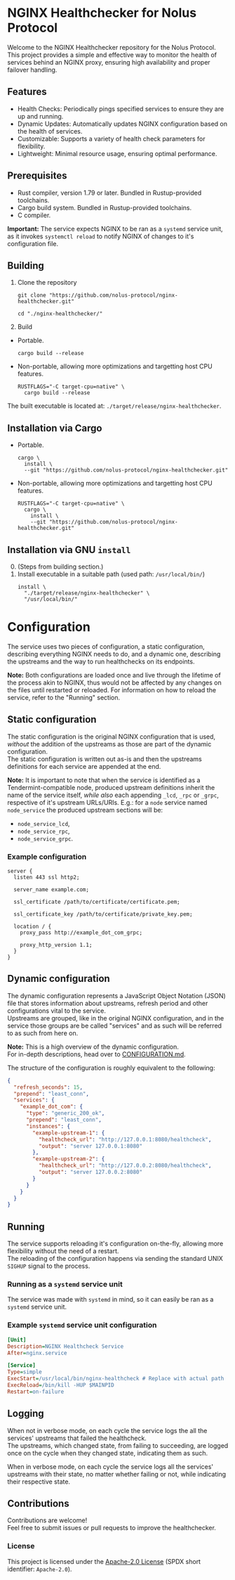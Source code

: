 # NGINX Healthchecker for Nolus Protocol
Welcome to the NGINX Healthchecker repository for the Nolus Protocol.  
This project provides a simple and effective way to monitor the health of services behind an NGINX proxy, ensuring high availability and proper failover handling.

## Features
* Health Checks: Periodically pings specified services to ensure they are up and running.
* Dynamic Updates: Automatically updates NGINX configuration based on the health of services.
* Customizable: Supports a variety of health check parameters for flexibility.
* Lightweight: Minimal resource usage, ensuring optimal performance.

## Prerequisites
* Rust compiler, version 1.79 or later. Bundled in Rustup-provided toolchains.
* Cargo build system. Bundled in Rustup-provided toolchains.
* C compiler.

**Important:** The service expects NGINX to be ran as a `systemd` service unit, as it invokes `systemctl reload` to notify NGINX of changes to it's configuration file.

## Building
1. Clone the repository
   ```shell
   git clone "https://github.com/nolus-protocol/nginx-healthchecker.git"

   cd "./nginx-healthchecker/"
   ```
2. Build
  * Portable.
    ```shell
    cargo build --release
    ```
  * Non-portable, allowing more optimizations and targetting host CPU features.
    ```shell
    RUSTFLAGS="-C target-cpu=native" \
      cargo build --release
    ```

The built executable is located at: `./target/release/nginx-healthchecker`.

## Installation via Cargo
* Portable.
  ```shell
  cargo \
    install \
    --git "https://github.com/nolus-protocol/nginx-healthchecker.git"
  ```
* Non-portable, allowing more optimizations and targetting host CPU features.
  ```shell
  RUSTFLAGS="-C target-cpu=native" \
    cargo \
      install \
      --git "https://github.com/nolus-protocol/nginx-healthchecker.git"
  ```

## Installation via GNU `install`
0. \(Steps from building section.\)
1. Install executable in a suitable path (used path: `/usr/local/bin/`)
   ```shell
   install \
     "./target/release/nginx-healthchecker" \
     "/usr/local/bin/"
   ```

# Configuration
The service uses two pieces of configuration, a static configuration, describing everything NGINX needs to do, and a dynamic one, describing the upstreams and the way to run healthchecks on its endpoints.

**Note:** Both configurations are loaded once and live through the lifetime of the process akin to NGINX, thus would not be affected by any changes on the files until restarted or reloaded. For information on how to reload the service, refer to the "Running" section.

## Static configuration
The static configuration is the original NGINX configuration that is used, *without* the addition of the upstreams as those are part of the dynamic configuration.  
The static configuration is written out as-is and then the upstreams definitions for each service are appended at the end.

**Note:** It is important to note that when the service is identified as a Tendermint-compatible node, produced upstream definitions inherit the name of the service itself, *while also* each appending `_lcd`, `_rpc` or `_grpc`, respective of it's upstream URLs/URIs. E.g.: for a `node` service named `node_service` the produced upstream sections will be:
* `node_service_lcd`,
* `node_service_rpc`,
* `node_service_grpc`.

### Example configuration
```nginx
server {
  listen 443 ssl http2;

  server_name example.com;

  ssl_certificate /path/to/certificate/certificate.pem;

  ssl_certificate_key /path/to/certificate/private_key.pem;

  location / {
    proxy_pass http://example_dot_com_grpc;

    proxy_http_version 1.1;
  }
}
```

## Dynamic configuration
The dynamic configuration represents a JavaScript Object Notation (JSON) file that stores information about upstreams, refresh period and other configurations vital to the service.  
Upstreams are grouped, like in the original NGINX configuration, and in the service those groups are be called "services" and as such will be referred to as such from here on.

**Note:** This is a high overview of the dynamic configuration.  
For in-depth descriptions, head over to [CONFIGURATION.md](CONFIGURATION.md).

The structure of the configuration is roughly equivalent to the following:
```json
{
  "refresh_seconds": 15,
  "prepend": "least_conn",
  "services": {
    "example_dot_com": {
      "type": "generic_200_ok",
      "prepend": "least_conn",
      "instances": {
        "example-upstream-1": {
          "healthcheck_url": "http://127.0.0.1:8080/healthcheck",
          "output": "server 127.0.0.1:8080"
        },
        "example-upstream-2": {
          "healthcheck_url": "http://127.0.0.2:8080/healthcheck",
          "output": "server 127.0.0.2:8080"
        }
      }
    }
  }
}
```

## Running
The service supports reloading it's configuration on-the-fly, allowing more flexibility without the need of a restart.  
The reloading of the configuration happens via sending the standard UNIX `SIGHUP` signal to the process.

### Running as a `systemd` service unit
The service was made with `systemd` in mind, so it can easily be ran as a `systemd` service unit.

### Example `systemd` service unit configuration
```ini
[Unit]
Description=NGINX Healthcheck Service
After=nginx.service

[Service]
Type=simple
ExecStart=/usr/local/bin/nginx-healthcheck # Replace with actual path
ExecReload=/bin/kill -HUP $MAINPID
Restart=on-failure
```

## Logging
When not in verbose mode, on each cycle the service logs the all the services' upstreams that failed the healthcheck.  
The upstreams, which changed state, from failing to succeeding, are logged once on the cycle when they changed state, indicating them as such.

When in verbose mode, on each cycle the service logs all the services' upstreams with their state, no matter whether failing or not, while indicating their respective state.

## Contributions
Contributions are welcome!  
Feel free to submit issues or pull requests to improve the healthchecker.

### License
This project is licensed under the [Apache-2.0 License](https://opensource.org/license/apache-2-0) \(SPDX short identifier: `Apache-2.0`\).
